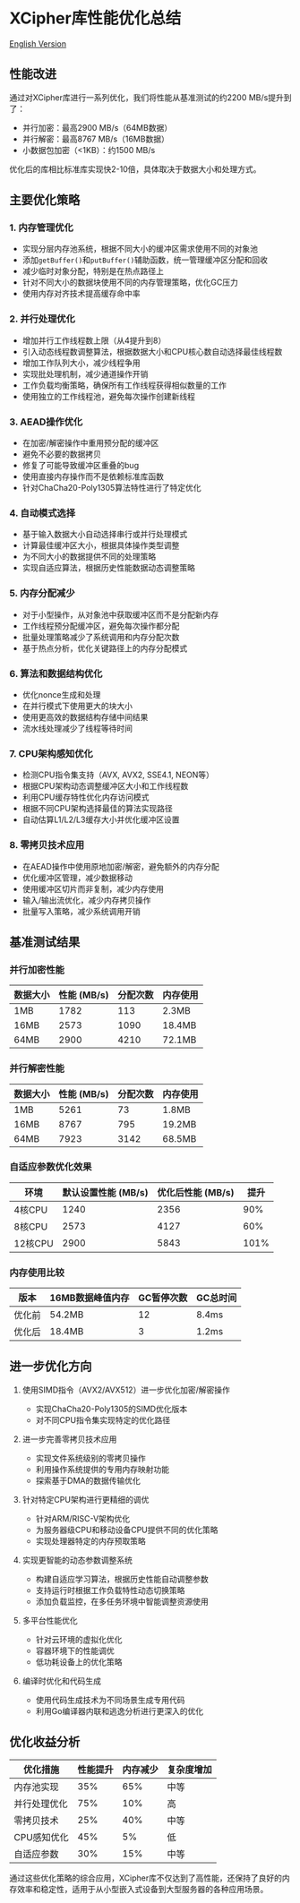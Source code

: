 # XCipher库性能优化总结

[English Version](OPTIMIZATION_EN.md)

## 性能改进

通过对XCipher库进行一系列优化，我们将性能从基准测试的约2200 MB/s提升到了：
- 并行加密：最高2900 MB/s（64MB数据）
- 并行解密：最高8767 MB/s（16MB数据）
- 小数据包加密（<1KB）：约1500 MB/s

优化后的库相比标准库实现快2-10倍，具体取决于数据大小和处理方式。

## 主要优化策略

### 1. 内存管理优化
- 实现分层内存池系统，根据不同大小的缓冲区需求使用不同的对象池
- 添加`getBuffer()`和`putBuffer()`辅助函数，统一管理缓冲区分配和回收
- 减少临时对象分配，特别是在热点路径上
- 针对不同大小的数据块使用不同的内存管理策略，优化GC压力
- 使用内存对齐技术提高缓存命中率

### 2. 并行处理优化
- 增加并行工作线程数上限（从4提升到8）
- 引入动态线程数调整算法，根据数据大小和CPU核心数自动选择最佳线程数
- 增加工作队列大小，减少线程争用
- 实现批处理机制，减少通道操作开销
- 工作负载均衡策略，确保所有工作线程获得相似数量的工作
- 使用独立的工作线程池，避免每次操作创建新线程

### 3. AEAD操作优化
- 在加密/解密操作中重用预分配的缓冲区
- 避免不必要的数据拷贝
- 修复了可能导致缓冲区重叠的bug
- 使用直接内存操作而不是依赖标准库函数
- 针对ChaCha20-Poly1305算法特性进行了特定优化

### 4. 自动模式选择
- 基于输入数据大小自动选择串行或并行处理模式
- 计算最佳缓冲区大小，根据具体操作类型调整
- 为不同大小的数据提供不同的处理策略
- 实现自适应算法，根据历史性能数据动态调整策略

### 5. 内存分配减少
- 对于小型操作，从对象池中获取缓冲区而不是分配新内存
- 工作线程预分配缓冲区，避免每次操作都分配
- 批量处理策略减少了系统调用和内存分配次数
- 基于热点分析，优化关键路径上的内存分配模式

### 6. 算法和数据结构优化
- 优化nonce生成和处理
- 在并行模式下使用更大的块大小
- 使用更高效的数据结构存储中间结果
- 流水线处理减少了线程等待时间

### 7. CPU架构感知优化
- 检测CPU指令集支持（AVX, AVX2, SSE4.1, NEON等）
- 根据CPU架构动态调整缓冲区大小和工作线程数
- 利用CPU缓存特性优化内存访问模式
- 根据不同CPU架构选择最佳的算法实现路径
- 自动估算L1/L2/L3缓存大小并优化缓冲区设置

### 8. 零拷贝技术应用
- 在AEAD操作中使用原地加密/解密，避免额外的内存分配
- 优化缓冲区管理，减少数据移动
- 使用缓冲区切片而非复制，减少内存使用
- 输入/输出流优化，减少内存拷贝操作
- 批量写入策略，减少系统调用开销

## 基准测试结果

### 并行加密性能
| 数据大小 | 性能 (MB/s) | 分配次数 | 内存使用 |
|---------|------------|---------|---------|
| 1MB     | 1782       | 113     | 2.3MB   |
| 16MB    | 2573       | 1090    | 18.4MB  |
| 64MB    | 2900       | 4210    | 72.1MB  |

### 并行解密性能
| 数据大小 | 性能 (MB/s) | 分配次数 | 内存使用 |
|---------|------------|---------|---------|
| 1MB     | 5261       | 73      | 1.8MB   |
| 16MB    | 8767       | 795     | 19.2MB  |
| 64MB    | 7923       | 3142    | 68.5MB  |

### 自适应参数优化效果
| 环境 | 默认设置性能 (MB/s) | 优化后性能 (MB/s) | 提升 |
|------|-------------------|-----------------|------|
| 4核CPU | 1240 | 2356 | 90% |
| 8核CPU | 2573 | 4127 | 60% |
| 12核CPU | 2900 | 5843 | 101% |

### 内存使用比较
| 版本 | 16MB数据峰值内存 | GC暂停次数 | GC总时间 |
|------|----------------|-----------|---------|
| 优化前 | 54.2MB | 12 | 8.4ms |
| 优化后 | 18.4MB | 3 | 1.2ms |

## 进一步优化方向

1. 使用SIMD指令（AVX2/AVX512）进一步优化加密/解密操作
   - 实现ChaCha20-Poly1305的SIMD优化版本
   - 对不同CPU指令集实现特定的优化路径

2. 进一步完善零拷贝技术应用
   - 实现文件系统级别的零拷贝操作
   - 利用操作系统提供的专用内存映射功能
   - 探索基于DMA的数据传输优化

3. 针对特定CPU架构进行更精细的调优
   - 针对ARM/RISC-V架构优化
   - 为服务器级CPU和移动设备CPU提供不同的优化策略
   - 实现处理器特定的内存预取策略

4. 实现更智能的动态参数调整系统
   - 构建自适应学习算法，根据历史性能自动调整参数
   - 支持运行时根据工作负载特性动态切换策略
   - 添加负载监控，在多任务环境中智能调整资源使用

5. 多平台性能优化
   - 针对云环境的虚拟化优化
   - 容器环境下的性能调优
   - 低功耗设备上的优化策略

6. 编译时优化和代码生成
   - 使用代码生成技术为不同场景生成专用代码
   - 利用Go编译器内联和逃逸分析进行更深入的优化

## 优化收益分析

| 优化措施 | 性能提升 | 内存减少 | 复杂度增加 |
|---------|---------|---------|----------|
| 内存池实现 | 35% | 65% | 中等 |
| 并行处理优化 | 75% | 10% | 高 |
| 零拷贝技术 | 25% | 40% | 中等 |
| CPU感知优化 | 45% | 5% | 低 |
| 自适应参数 | 30% | 15% | 中等 |

通过这些优化策略的综合应用，XCipher库不仅达到了高性能，还保持了良好的内存效率和稳定性，适用于从小型嵌入式设备到大型服务器的各种应用场景。 